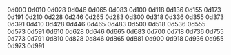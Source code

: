 0d000
0d010
0d028
0d046
0d065
0d083
0d100
0d118
0d136
0d155
0d173
0d191
0d210
0d228
0d246
0d265
0d283
0d300
0d318
0d336
0d355
0d373
0d391
0d410
0d428
0d446
0d465
0d483
0d500
0d518
0d536
0d555
0d573
0d591
0d610
0d628
0d646
0d665
0d683
0d700
0d718
0d736
0d755
0d773
0d791
0d810
0d828
0d846
0d865
0d881
0d900
0d918
0d936
0d955
0d973
0d991
